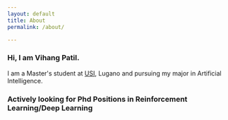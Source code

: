 ```yaml
---
layout: default
title: About
permalink: /about/

---
```


### Hi, I am Vihang Patil.
I am a Master's student at [USI](https://www.usi.ch/en), Lugano and pursuing my major in Artificial Intelligence. 

### Actively looking for Phd Positions in Reinforcement Learning/Deep Learning



